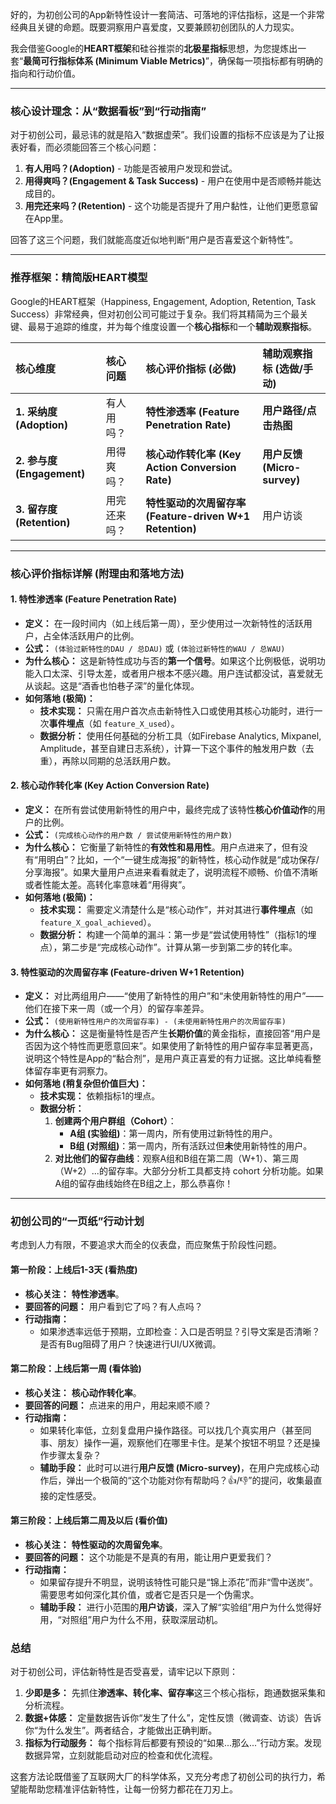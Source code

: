 好的，为初创公司的App新特性设计一套简洁、可落地的评估指标，这是一个非常经典且关键的命题。既要洞察用户喜爱度，又要兼顾初创团队的人力现实。

我会借鉴Google的**HEART框架**和硅谷推崇的**北极星指标**思想，为您提炼出一套“**最简可行指标体系 (Minimum Viable Metrics)**”，确保每一项指标都有明确的指向和行动价值。

---

### **核心设计理念：从“数据看板”到“行动指南”**

对于初创公司，最忌讳的就是陷入“数据虚荣”。我们设置的指标不应该是为了让报表好看，而必须能回答三个核心问题：

1.  **有人用吗？(Adoption)** - 功能是否被用户发现和尝试。
2.  **用得爽吗？(Engagement & Task Success)** - 用户在使用中是否顺畅并能达成目的。
3.  **用完还来吗？(Retention)** - 这个功能是否提升了用户黏性，让他们更愿意留在App里。

回答了这三个问题，我们就能高度近似地判断“用户是否喜爱这个新特性”。

---

### **推荐框架：精简版HEART模型**

Google的HEART框架（Happiness, Engagement, Adoption, Retention, Task Success）非常经典，但对初创公司可能过于复杂。我们将其精简为三个最关键、最易于追踪的维度，并为每个维度设置一个**核心指标**和一个**辅助观察指标**。

| 核心维度 | 核心问题 | **核心评价指标 (必做)** | **辅助观察指标 (选做/手动)** |
| :--- | :--- | :--- | :--- |
| **1. 采纳度 (Adoption)** | 有人用吗？ | **特性渗透率 (Feature Penetration Rate)** | **用户路径/点击热图** |
| **2. 参与度 (Engagement)** | 用得爽吗？ | **核心动作转化率 (Key Action Conversion Rate)** | **用户反馈 (Micro-survey)** |
| **3. 留存度 (Retention)** | 用完还来吗？ | **特性驱动的次周留存率 (Feature-driven W+1 Retention)** | 用户访谈 |

---

### **核心评价指标详解 (附理由和落地方法)**

#### **1. 特性渗透率 (Feature Penetration Rate)**

*   **定义：** 在一段时间内（如上线后第一周），至少使用过一次新特性的活跃用户，占全体活跃用户的比例。
*   **公式：** `(体验过新特性的DAU / 总DAU)` 或 `(体验过新特性的WAU / 总WAU)`
*   **为什么核心：** 这是新特性成功与否的**第一个信号**。如果这个比例极低，说明功能入口太深、引导太差，或者用户根本不感兴趣。用户连试都没试，喜爱就无从谈起。这是“酒香也怕巷子深”的量化体现。
*   **如何落地 (极简)：**
    *   **技术实现：** 只需在用户首次点击新特性入口或使用其核心功能时，进行一次**事件埋点**（如 `feature_X_used`）。
    *   **数据分析：** 使用任何基础的分析工具（如Firebase Analytics, Mixpanel, Amplitude，甚至自建日志系统），计算一下这个事件的触发用户数（去重），再除以同期的总活跃用户数。

#### **2. 核心动作转化率 (Key Action Conversion Rate)**

*   **定义：** 在所有尝试使用新特性的用户中，最终完成了该特性**核心价值动作**的用户的比例。
*   **公式：** `(完成核心动作的用户数 / 尝试使用新特性的用户数)`
*   **为什么核心：** 它衡量了新特性的**有效性和易用性**。用户点进来了，但有没有“用明白”？比如，一个“一键生成海报”的新特性，核心动作就是“成功保存/分享海报”。如果大量用户点进来看看就走了，说明流程不顺畅、价值不清晰或者性能太差。高转化率意味着“用得爽”。
*   **如何落地 (极简)：**
    *   **技术实现：** 需要定义清楚什么是“核心动作”，并对其进行**事件埋点**（如 `feature_X_goal_achieved`）。
    *   **数据分析：** 构建一个简单的漏斗：第一步是“尝试使用特性”（指标1的埋点），第二步是“完成核心动作”。计算从第一步到第二步的转化率。

#### **3. 特性驱动的次周留存率 (Feature-driven W+1 Retention)**

*   **定义：** 对比两组用户——“使用了新特性的用户”和“未使用新特性的用户”——他们在接下来一周（或一个月）的留存率差异。
*   **公式：** `(使用新特性用户的次周留存率) - (未使用新特性用户的次周留存率)`
*   **为什么核心：** 这是衡量特性是否产生**长期价值**的黄金指标，直接回答“用户是否因为这个特性而更愿意回来”。如果使用了新特性的用户留存率显著更高，说明这个特性是App的“黏合剂”，是用户真正喜爱的有力证据。这比单纯看整体留存率更有洞察力。
*   **如何落地 (稍复杂但价值巨大)：**
    *   **技术实现：** 依赖指标1的埋点。
    *   **数据分析：**
        1.  **创建两个用户群组（Cohort）**：
            *   **A组 (实验组)**：第一周内，所有使用过新特性的用户。
            *   **B组 (对照组)**：第一周内，所有活跃过但**未**使用新特性的用户。
        2.  **对比他们的留存曲线**：观察A组和B组在第二周（W+1）、第三周（W+2）...的留存率。大部分分析工具都支持 cohort 分析功能。如果A组的留存曲线始终在B组之上，那么恭喜你！

---

### **初创公司的“一页纸”行动计划**

考虑到人力有限，不要追求大而全的仪表盘，而应聚焦于阶段性问题。

#### **第一阶段：上线后1-3天 (看热度)**

*   **核心关注：** **特性渗透率**。
*   **要回答的问题：** 用户看到它了吗？有人点吗？
*   **行动指南：**
    *   如果渗透率远低于预期，立即检查：入口是否明显？引导文案是否清晰？是否有Bug阻碍了用户？快速进行UI/UX微调。

#### **第二阶段：上线后第一周 (看体验)**

*   **核心关注：** **核心动作转化率**。
*   **要回答的问题：** 点进来的用户，用起来顺不顺？
*   **行动指南：**
    *   如果转化率低，立刻复盘用户操作路径。可以找几个真实用户（甚至同事、朋友）操作一遍，观察他们在哪里卡住。是某个按钮不明显？还是操作步骤太复杂？
    *   **辅助手段：** 此时可以进行**用户反馈 (Micro-survey)**，在用户完成核心动作后，弹出一个极简的“这个功能对你有帮助吗？👍/👎”的提问，收集最直接的定性感受。

#### **第三阶段：上线后第二周及以后 (看价值)**

*   **核心关注：** **特性驱动的次周留免率**。
*   **要回答的问题：** 这个功能是不是真的有用，能让用户更爱我们？
*   **行动指南：**
    *   如果留存提升不明显，说明该特性可能只是“锦上添花”而非“雪中送炭”。需要思考如何深化其价值，或者它是否只是一个伪需求。
    *   **辅助手段：** 进行小范围的**用户访谈**，深入了解“实验组”用户为什么觉得好用，“对照组”用户为什么不用，获取深层动机。

### **总结**

对于初创公司，评估新特性是否受喜爱，请牢记以下原则：

1.  **少即是多：** 先抓住**渗透率、转化率、留存率**这三个核心指标，跑通数据采集和分析流程。
2.  **数据+体感：** 定量数据告诉你“发生了什么”，定性反馈（微调查、访谈）告诉你“为什么发生”。两者结合，才能做出正确判断。
3.  **指标为行动服务：** 每个指标背后都要有预设的“如果...那么...”行动方案。发现数据异常，立刻就能启动对应的检查和优化流程。

这套方法论既借鉴了互联网大厂的科学体系，又充分考虑了初创公司的执行力，希望能帮助您精准评估新特性，让每一份努力都花在刀刃上。

